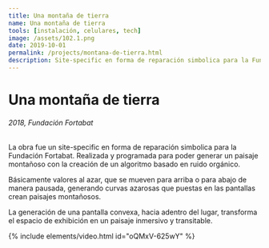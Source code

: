 ```yaml
---
title: Una montaña de tierra
name: Una montaña de tierra
tools: [instalación, celulares, tech]
image: /assets/102.1.png
date: 2019-10-01
permalink: /projects/montana-de-tierra.html
description: Site-specific en forma de reparación simbolica para la Fundación Fortabat. Realizada para poder generar un paisaje montañoso con la creación de un algoritmo basado en ruido orgánico. 
---
```


# Una montaña de tierra
###### 2018, Fundación Fortabat

La obra fue un site-specific en forma de reparación simbolica para la Fundación Fortabat. Realizada y programada para poder generar un paisaje montañoso con la creación de un algoritmo basado en ruido orgánico. 

Básicamente valores al azar, que se mueven para arriba o para abajo de manera pausada, generando curvas azarosas que puestas en las pantallas crean paisajes montañosos.

La generación de una pantalla convexa, hacia adentro del lugar, transforma el espacio de exhibición en un paisaje inmersivo y transitable.

{% include elements/video.html id="oQMxV-625wY" %}